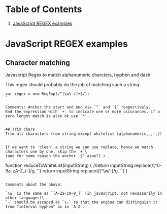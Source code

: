 

# Table of Contents
1. [JavaScript REGEX examples](#js-regex-examples)


# JavaScript REGEX examples <a name="js-regex-examples" /> 


## Character matching
Javascript Regex to match alphanumeric charcters, hyphen and dash.

This regex should probably do the job of matching such a string:
```
var regex = new RegExp(/^[\w\-/]+$/);
`

Comments: Anchor the start and end via `^` and `$` respectively.
End the expression with `+` to indicate one or more occurances, if a zero lenght match is also ok use `*`.


## Trim chars
Trim all characters from string except whitelist (alphanumeric,_,-,/)


If we want to 'clean' a string we can use replace, hence we match characters one by one, skip the `+`\
(and for some reason the anchor `$` aswell )...

```
function reduceToWhiteList(inputString) {
	//return inputString.replace(/[^0-9a-zA-Z_/\-]/g, '')
	return inputString.replace(/[^\w/\-]/g, '')
}
```

Comments about the above:

`\w` is the same as `[A-Za-z0-9_]` (in javascript, not necessarily in other languages)\
`-` should be ascaped as `\-` so that the engine can distinguish it from "interval hyphen" as in `A-Z`.






